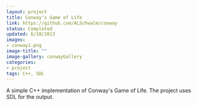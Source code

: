 ```yaml
---
layout: project
title: Conway's Game of Life
link: https://github.com/ALSchwalm/conway
status: Completed
updated: 6/10/2013 
images:
- conway1.png
image-title: ""
image-gallery: conwayGallery
categories:
- project
tags: C++, SDL
---
```


A simple C++ implementation of Conway's Game of Life. The project uses SDL for the
output.
